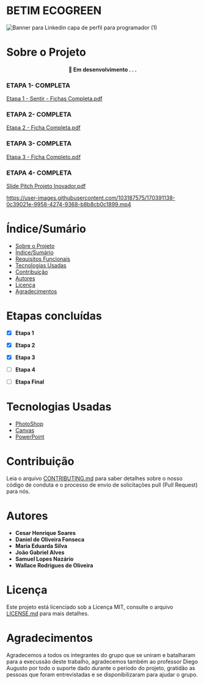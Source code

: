 # BETIM ECOGREEN

 ![Banner para Linkedin capa de perfil  para programador  (1)](https://user-images.githubusercontent.com/103187575/171509708-e701a135-72f2-4d16-94b6-f6e88793df67.png)


# Sobre o Projeto

<h4 align="center"> 🚧 Em desenvolvimento . . . 


### ETAPA 1- COMPLETA 

[Etapa 1 - Sentir - Fichas Completa.pdf](https://github.com/Samuellopes31/PROJETO-INOVADOR/files/8721249/Etapa.1.-.Sentir.-.Fichas.Completa.pdf)

### ETAPA 2- COMPLETA 

[Etapa 2 - Ficha Completa.pdf](https://github.com/Samuellopes31/PROJETO-INOVADOR/files/8721254/Etapa.2.-.Ficha.Completa.pdf)

### ETAPA 3- COMPLETA 

[Etapa 3 - Ficha Completo.pdf](https://github.com/Samuellopes31/PROJETO-INOVADOR/files/8775344/Etapa.3.-.Ficha.Completo.pdf)

### ETAPA 4- COMPLETA 
 
 [Slide Pitch Projeto Inovador.pdf](https://github.com/Samuellopes31/Betim-Ecogreen/files/8840194/Slide.Pitch.Projeto.Inovador.pdf)




https://user-images.githubusercontent.com/103187575/170391138-0c39021e-9958-4274-9368-b8b8cb0c1899.mp4








# Índice/Sumário

* [Sobre o Projeto](#Sobre-o-Projeto) 
* [Índice/Sumário](#Índice-/-Sumário)
* [Requisitos Funcionais](#Requisitos-Funcionais)
* [Tecnologias Usadas](#Tecnologias-Usadas)
* [Contribuição](#Contribuição)
* [Autores](#Autores)
* [Licença](#Licença)
* [Agradecimentos](#Agradecimentos)

# Etapas concluídas 

- [x] **Etapa 1**
- [x] **Etapa 2**
- [x] **Etapa 3**
- [ ] **Etapa 4**
- [ ] **Etapa Final**



# Tecnologias Usadas
- [PhotoShop](https://www.adobe.com/br/products/photoshop.html)
- [Canvas](https://www.canva.com)
- [PowerPoint](https://www.microsoft.com/pt-br/microsoft-365)
# Contribuição
Leia o arquivo [CONTRIBUTING.md](https://github.com/Samuellopes31/Betim-Ecogreem/blob/main/CONTRIBUTING.md) para saber detalhes sobre o nosso código de conduta e o processo de envio de solicitações pull (Pull Request) para nós.
# Autores
 - **Cesar Henrique Soares**
 - **Daniel de Oliveira Fonseca**
 - **Maria Eduarda Silva**
 - **João Gabriel Alves**
 - **Samuel Lopes Nazário**
 - **Wallace Rodrigues de Oliveira**
# Licença
Este projeto está licenciado sob a Licença MIT, consulte o arquivo [LICENSE.md](https://github.com/Samuellopes31/Betim-Ecogreem/blob/main/LICENSE) para mais detalhes.

# Agradecimentos 
Agradecemos a todos os integrantes do grupo que se uniram e batalharam para a execussão deste trabalho, agradecemos também ao professor Diego Augusto por todo o suporte dado durante o período do projeto, gratidão as pessoas que foram entrevistadas e se disponibilizaram para ajudar o grupo.
